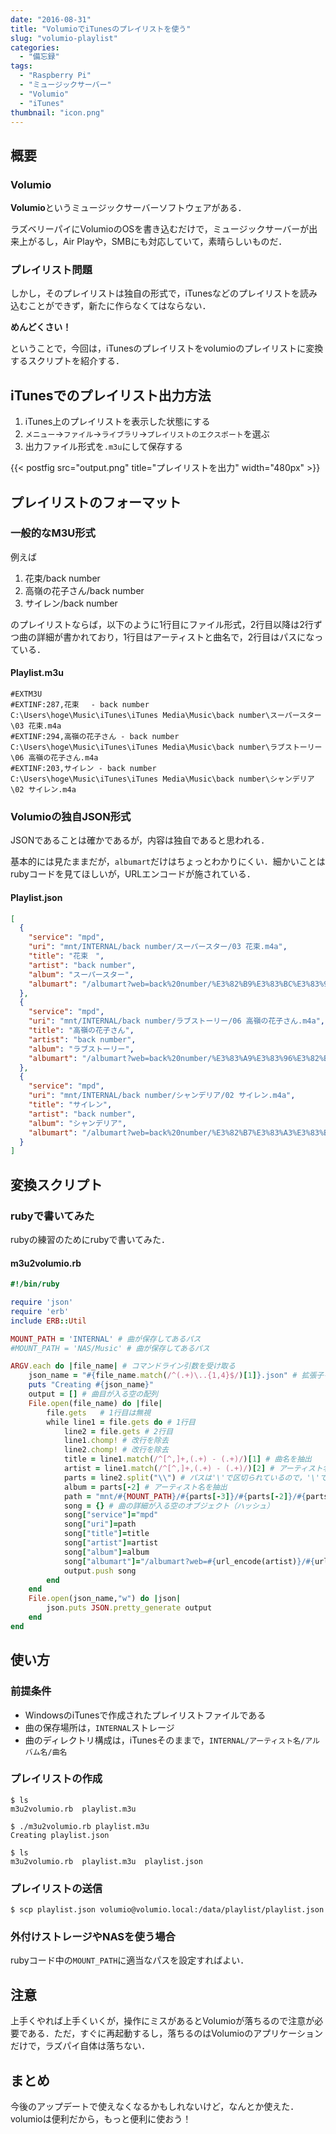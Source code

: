 ```yaml
---
date: "2016-08-31"
title: "VolumioでiTunesのプレイリストを使う"
slug: "volumio-playlist"
categories:
  - "備忘録"
tags:
  - "Raspberry Pi"
  - "ミュージックサーバー"
  - "Volumio"
  - "iTunes"
thumbnail: "icon.png"
---
```


## 概要

### Volumio

**Volumio**というミュージックサーバーソフトウェアがある．

ラズベリーパイにVolumioのOSを書き込むだけで，ミュージックサーバーが出来上がるし，Air Playや，SMBにも対応していて，素晴らしいものだ．

### プレイリスト問題

しかし，そのプレイリストは独自の形式で，iTunesなどのプレイリストを読み込むことができず，新たに作らなくてはならない．

**めんどくさい！**

ということで，今回は，iTunesのプレイリストをvolumioのプレイリストに変換するスクリプトを紹介する．

<!--more-->

## iTunesでのプレイリスト出力方法

  1. iTunes上のプレイリストを表示した状態にする
  1. `メニュー`→`ファイル`→`ライブラリ`→`プレイリストのエクスポート`を選ぶ
  1. 出力ファイル形式を`.m3u`にして保存する

{{< postfig src="output.png" title="プレイリストを出力" width="480px" >}}

## プレイリストのフォーマット

### 一般的なM3U形式

例えば

  1. 花束/back number
  1. 高嶺の花子さん/back number
  1. サイレン/back number

のプレイリストならば，以下のように1行目にファイル形式，2行目以降は2行ずつ曲の詳細が書かれており，1行目はアーティストと曲名で，2行目はパスになっている．

#### Playlist.m3u

~~~
#EXTM3U
#EXTINF:287,花束　 - back number
C:\Users\hoge\Music\iTunes\iTunes Media\Music\back number\スーパースター\03 花束.m4a
#EXTINF:294,高嶺の花子さん - back number
C:\Users\hoge\Music\iTunes\iTunes Media\Music\back number\ラブストーリー\06 高嶺の花子さん.m4a
#EXTINF:203,サイレン - back number
C:\Users\hoge\Music\iTunes\iTunes Media\Music\back number\シャンデリア\02 サイレン.m4a
~~~

### Volumioの独自JSON形式

JSONであることは確かであるが，内容は独自であると思われる．

基本的には見たままだが，`albumart`だけはちょっとわかりにくい．細かいことはrubyコードを見てほしいが，URLエンコードが施されている．

#### Playlist.json

~~~json
[
  {
    "service": "mpd",
    "uri": "mnt/INTERNAL/back number/スーパースター/03 花束.m4a",
    "title": "花束　",
    "artist": "back number",
    "album": "スーパースター",
    "albumart": "/albumart?web=back%20number/%E3%82%B9%E3%83%BC%E3%83%91%E3%83%BC%E3%82%B9%E3%82%BF%E3%83%BC/large&path=%2Fmnt%2FINTERNAL%2Fback%20number%2F%E3%82%B9%E3%83%BC%E3%83%91%E3%83%BC%E3%82%B9%E3%82%BF%E3%83%BC%2F03%20%E8%8A%B1%E6%9D%9F.m4a"
  },
  {
    "service": "mpd",
    "uri": "mnt/INTERNAL/back number/ラブストーリー/06 高嶺の花子さん.m4a",
    "title": "高嶺の花子さん",
    "artist": "back number",
    "album": "ラブストーリー",
    "albumart": "/albumart?web=back%20number/%E3%83%A9%E3%83%96%E3%82%B9%E3%83%88%E3%83%BC%E3%83%AA%E3%83%BC/large&path=%2Fmnt%2FINTERNAL%2Fback%20number%2F%E3%83%A9%E3%83%96%E3%82%B9%E3%83%88%E3%83%BC%E3%83%AA%E3%83%BC%2F06%20%E9%AB%98%E5%B6%BA%E3%81%AE%E8%8A%B1%E5%AD%90%E3%81%95%E3%82%93.m4a"
  },
  {
    "service": "mpd",
    "uri": "mnt/INTERNAL/back number/シャンデリア/02 サイレン.m4a",
    "title": "サイレン",
    "artist": "back number",
    "album": "シャンデリア",
    "albumart": "/albumart?web=back%20number/%E3%82%B7%E3%83%A3%E3%83%B3%E3%83%87%E3%83%AA%E3%82%A2/large&path=%2Fmnt%2FINTERNAL%2Fback%20number%2F%E3%82%B7%E3%83%A3%E3%83%B3%E3%83%87%E3%83%AA%E3%82%A2%2F02%20%E3%82%B5%E3%82%A4%E3%83%AC%E3%83%B3.m4a"
  }
]
~~~

## 変換スクリプト

### rubyで書いてみた

rubyの練習のためにrubyで書いてみた．

#### m3u2volumio.rb

~~~ruby
#!/bin/ruby

require 'json'
require 'erb'
include ERB::Util

MOUNT_PATH = 'INTERNAL' # 曲が保存してあるパス
#MOUNT_PATH = 'NAS/Music' # 曲が保存してあるパス

ARGV.each do |file_name| # コマンドライン引数を受け取る
	json_name = "#{file_name.match(/^(.+)\..{1,4}$/)[1]}.json" # 拡張子をjsonに変更した文字列
	puts "Creating #{json_name}"
	output = [] # 曲目が入る空の配列
	File.open(file_name) do |file|
		file.gets	# 1行目は無視
		while line1 = file.gets do # 1行目
			line2 = file.gets # 2行目
			line1.chomp! # 改行を除去
			line2.chomp! # 改行を除去
			title = line1.match(/^[^,]+,(.+) - (.+)/)[1] # 曲名を抽出
			artist = line1.match(/^[^,]+,(.+) - (.+)/)[2] # アーティスト名を抽出
			parts = line2.split("\\") # パスは'\'で区切られているので，'\'で分割
			album = parts[-2] # アーティスト名を抽出
			path = "mnt/#{MOUNT_PATH}/#{parts[-3]}/#{parts[-2]}/#{parts[-1]}" # 曲が保存してあるパス
			song = {} # 曲の詳細が入る空のオブジェクト（ハッシュ）
			song["service"]="mpd"
			song["uri"]=path
			song["title"]=title
			song["artist"]=artist
			song["album"]=album
			song["albumart"]="/albumart?web=#{url_encode(artist)}/#{url_encode(album)}/large&path=%2F#{url_encode(path)}"
			output.push song
		end
	end
	File.open(json_name,"w") do |json|
		json.puts JSON.pretty_generate output
	end
end
~~~

## 使い方

### 前提条件

  * WindowsのiTunesで作成されたプレイリストファイルである
  * 曲の保存場所は，`INTERNAL`ストレージ
  * 曲のディレクトリ構成は，iTunesそのままで，`INTERNAL/アーティスト名/アルバム名/曲名`

### プレイリストの作成

~~~shell
$ ls
m3u2volumio.rb  playlist.m3u

$ ./m3u2volumio.rb playlist.m3u
Creating playlist.json

$ ls
m3u2volumio.rb  playlist.m3u  playlist.json
~~~

### プレイリストの送信

~~~shell
$ scp playlist.json volumio@volumio.local:/data/playlist/playlist.json
~~~

### 外付けストレージやNASを使う場合

rubyコード中の`MOUNT_PATH`に適当なパスを設定すればよい．

## 注意

上手くやれば上手くいくが，操作にミスがあるとVolumioが落ちるので注意が必要である．ただ，すぐに再起動するし，落ちるのはVolumioのアプリケーションだけで，ラズパイ自体は落ちない．

## まとめ

今後のアップデートで使えなくなるかもしれないけど，なんとか使えた．volumioは便利だから，もっと便利に使おう！

